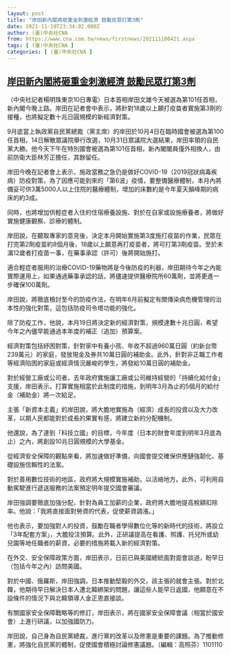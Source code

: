 ```yaml
---
layout: post
title: "岸田新內閣將砸重金刺激經濟 鼓勵民眾打第3劑"
date: 2021-11-10T23:34:02.000Z
author: (臺)中央社CNA
from: https://www.cna.com.tw/news/firstnews/202111100421.aspx
tags: [ (臺)中央社CNA ]
categories: [ (臺)中央社CNA ]
---
```

<!--1636587242000-->
[岸田新內閣將砸重金刺激經濟 鼓勵民眾打第3劑](https://www.cna.com.tw/news/firstnews/202111100421.aspx)
------

<div>
<div></div><div><p>（中央社記者楊明珠東京10日專電）日本首相岸田文雄今天被選為第101任首相，新內閣今晚上路。岸田在記者會中表示，將針對18歲以上願打疫苗者實施第3劑的接種，也將擬定數十兆日圓規模的新經濟對策。</p><p>9月底當上執政黨自民黨總裁（黨主席）的岸田於10月4日在臨時國會被選為第100任首相，14日解散眾議院舉行改選，10月31日眾議院大選結果，岸田率領的自民黨大勝。他今天下午在特別國會被選為第101任首相，新內閣閣員僅外相換人，由前防衛大臣林芳正擔任，其餘留任。</p><p>岸田今晚在記者會上表示，施政當務之急仍是做好COVID-19（2019冠狀病毒疾病）防疫對策，為了因應可能到來的「第6波」疫情，要整備醫療體制，本月內將備妥可供3萬5000人以上住院的醫療體制，增加的床數約是今年夏天顛峰期的病床的約3成。</p><p>同時，也將增加供輕症者入住的住宿療養設施、對於在自家或設施療養者，將做好實施健康觀察、診療的體制。</p><p>岸田說，在聽取專家的意見後，決定本月開始實施第3度施打疫苗的作業，民眾在打完第2劑疫苗約8個月後，18歲以上願意再打疫苗者，將可打第3劑疫苗。至於未滿12歲者打疫苗一事，在藥事承認（許可）後將開始施打。</p><p>適合輕症者服用的治療COVID-19藥物將是今後防疫的利器，岸田期待今年之內能實際運用上，如果通過藥事承認的話，將儘速提供醫療院所60萬劑，並將更進一步確保100萬劑。</p><p>岸田說，將徹底檢討至今的防疫作法，在明年6月前擬定有關傳染病危機管理的治本性的強化對策，這包括防疫司令塔功能的強化。</p><p>除了防疫工作，他說，本月19日將決定新的經濟對策，規模達數十兆日圓，希望今年之內儘早能通過本年度的補正（追加）預算案。</p><p>經濟對策包括紓困對策，針對家中有養小孩、年收不超過960萬日圓（約新台幣239萬元）的家庭，發放現金及券共10萬日圓的補助金。此外，針對非正職工作者等經濟陷困的家庭或經濟情況嚴峻的學生，將發給10萬日圓的補助金。</p><p>對於經營工廠或公司者，去年政府實施讓工廠或公司維持經營的「持續化給付金」支援，岸田表示，打算實施相當於此制度的措施，到明年3月為止的5個月的給付金（補助金）將一次給足。</p><p>主張「新資本主義」的岸田說，將大膽地實施為（經濟）成長的投資以及大力改革，以期人民都能對於成長的果實有感，將建立新的分配機制。</p><p>他還說，為了達到「科技立國」的目標，今年度（日本的財會年度到明年3月底為止）之內，將創設10兆日圓規模的大學基金。</p><p>從經濟安全保障的觀點來看，將加速做好準備，向國會提交確保供應鏈強韌化、基礎設施信賴性的法案。</p><p>對於善用數位技術的地區，政府將大規模實施補助，以活絡地方。此外，可利用自動駕駛進行遞送服務的法案預定明年提交國會審議。</p><p>岸田強調要徹底加強分配，針對為員工加薪的企業，政府將大膽地提高稅額扣除率。他說：「我將直接面對勞資的代表，促使薪資調漲。」</p><p>他也表示，要加強對人的投資，鼓勵在職者學得數位化等的新時代的技術，將設立「3年配套方案」，大膽投注預算。此外，正研議提高在看護、照護、托兒所或幼兒園等地任職者的薪資，必要的措施將載入新的經濟對策。</p><p>在外交、安全保障政策方面，岸田表示，日前已與美國總統面對面會談過，盼早日（包括今年之內）訪問美國。</p><p>對於中國、俄羅斯，岸田強調，日本推動堅毅的外交，該主張的就會主張。對於北韓，他期待早日解決日本人遭北韓綁架的問題，讓這些人能早日返國，他願意在不設條件的情況下與北韓領導人金正恩直接談。</p><p>有關國家安全保障戰略等的修訂，岸田表示，將在國家安全保障會議（相當於國安會）上進行研議，以加強國防力。</p><p>岸田說，自己身為自民黨總裁，進行黨的改革以及修憲是重要的課題。為了推動修憲，將強化自民黨的體制，促使國會積極討論修憲議題。（編輯：高照芬）1101110</p></div>
</div>
